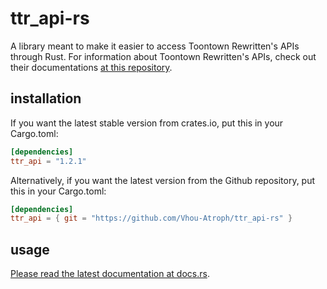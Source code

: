 # ttr_api-rs

A library meant to make it easier to access Toontown Rewritten's APIs through Rust. For information about Toontown Rewritten's APIs, check out their documentations [at this repository](https://github.com/ToontownRewritten/api-doc).  

## installation

If you want the latest stable version from crates.io, put this in your Cargo.toml:

```toml
[dependencies]
ttr_api = "1.2.1"
```

Alternatively, if you want the latest version from the Github repository, put this in your Cargo.toml:

```toml
[dependencies]
ttr_api = { git = "https://github.com/Vhou-Atroph/ttr_api-rs" }
```

## usage

[Please read the latest documentation at docs.rs](https://docs.rs/ttr_api/latest/ttr_api/).
